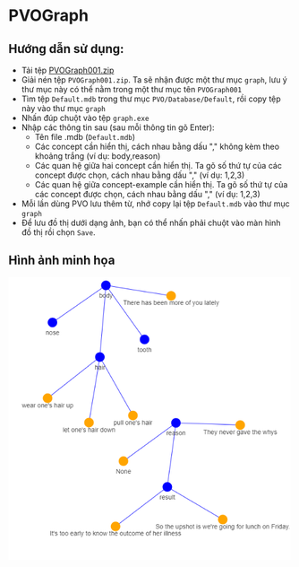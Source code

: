 # PVOGraph

## Hướng dẫn sử dụng:
- Tải tệp [PVOGraph001.zip](https://drive.google.com/file/d/1i-EujvvoK6XIwRPtlhxsbw9PjcnBMtoo/view?usp=sharing)
- Giải nén tệp `PVOGraph001.zip`. Ta sẽ nhận được một thư mục `graph`, lưu ý thư mục này có thể nằm trong một thư mục tên `PVOGraph001`
- Tìm tệp `Default.mdb` trong thư mục `PVO/Database/Default`, rồi copy tệp này vào thư mục `graph`
- Nhấn đúp chuột vào tệp `graph.exe`
- Nhập các thông tin sau (sau mỗi thông tin gõ Enter):
  - Tên file .mdb (`Default.mdb`)
  - Các concept cần hiển thị, cách nhau bằng dấu "," không kèm theo khoảng trắng (ví dụ: body,reason)
  - Các quan hệ giữa hai concept cần hiển thị. Ta gõ số thứ tự của các concept được chọn, cách nhau bằng dấu "," (ví dụ: 1,2,3)
  - Các quan hệ giữa concept-example cần hiển thị. Ta gõ số thứ tự của các concept được chọn, cách nhau bằng dấu "," (ví dụ: 1,2,3)
- Mỗi lần dùng PVO lưu thêm từ, nhớ copy lại tệp `Default.mdb` vào thư mục `graph`
- Để lưu đồ thị dưới dạng ảnh, bạn có thể nhấn phải chuột vào màn hình đồ thị rồi chọn `Save`.

## Hình ảnh minh họa
![](sample2.png)
